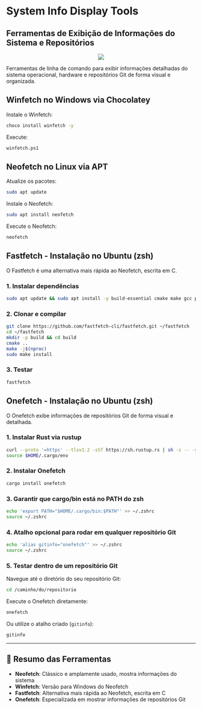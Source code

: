 # System Info Display Tools

## Ferramentas de Exibição de Informações do Sistema e Repositórios

<p align="center">
  <img src="https://upload.wikimedia.org/wikipedia/commons/e/ed/Arch_Linux_Base_Neofetch_output.png">
</p>

Ferramentas de linha de comando para exibir informações detalhadas do sistema operacional, hardware e repositórios Git de forma visual e organizada.

## **Winfetch** no Windows via Chocolatey

Instale o Winfetch:

```bash
choco install winfetch -y
```

Execute:

```bash
winfetch.ps1
```

## **Neofetch** no Linux via APT

Atualize os pacotes:

```bash
sudo apt update
```

Instale o Neofetch:

```bash
sudo apt install neofetch
```

Execute o Neofetch:

```bash
neofetch
```

## **Fastfetch** - Instalação no Ubuntu (zsh)

O Fastfetch é uma alternativa mais rápida ao Neofetch, escrita em C.

### 1. Instalar dependências

```bash
sudo apt update && sudo apt install -y build-essential cmake make gcc pkg-config git
```

### 2. Clonar e compilar

```bash
git clone https://github.com/fastfetch-cli/fastfetch.git ~/fastfetch
cd ~/fastfetch
mkdir -p build && cd build
cmake ..
make -j$(nproc)
sudo make install
```

### 3. Testar

```bash
fastfetch
```

## **Onefetch** - Instalação no Ubuntu (zsh)

O Onefetch exibe informações de repositórios Git de forma visual e detalhada.

### 1. Instalar Rust via rustup

```bash
curl --proto '=https' --tlsv1.2 -sSf https://sh.rustup.rs | sh -s -- -y
source $HOME/.cargo/env
```

### 2. Instalar Onefetch

```bash
cargo install onefetch
```

### 3. Garantir que cargo/bin está no PATH do zsh

```bash
echo 'export PATH="$HOME/.cargo/bin:$PATH"' >> ~/.zshrc
source ~/.zshrc
```

### 4. Atalho opcional para rodar em qualquer repositório Git

```bash
echo 'alias gitinfo="onefetch"' >> ~/.zshrc
source ~/.zshrc
```

### 5. Testar dentro de um repositório Git

Navegue até o diretório do seu repositório Git:

```bash
cd /caminho/do/repositorio
```

Execute o Onefetch diretamente:

```bash
onefetch
```

Ou utilize o atalho criado (`gitinfo`):

```bash
gitinfo
```

---

## 📝 Resumo das Ferramentas

- **Neofetch**: Clássico e amplamente usado, mostra informações do sistema
- **Winfetch**: Versão para Windows do Neofetch
- **Fastfetch**: Alternativa mais rápida ao Neofetch, escrita em C
- **Onefetch**: Especializada em mostrar informações de repositórios Git
